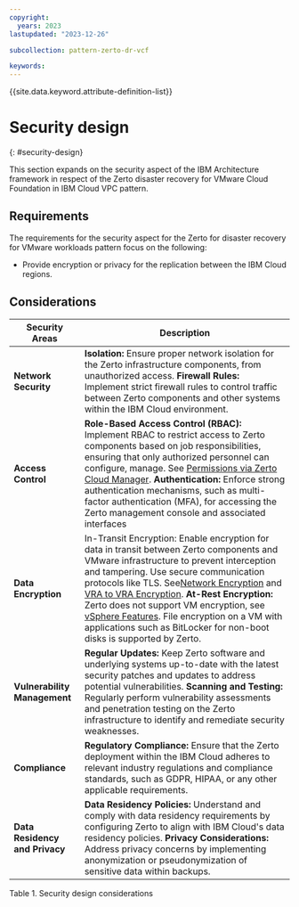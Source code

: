 ```yaml
---
copyright:
  years: 2023
lastupdated: "2023-12-26"

subcollection: pattern-zerto-dr-vcf

keywords:
---
```

{{site.data.keyword.attribute-definition-list}}

# Security design

{: \#security-design}

This section expands on the security aspect of the IBM Architecture framework in respect of the Zerto disaster recovery for VMware Cloud Foundation in IBM Cloud VPC pattern.

## Requirements

The requirements for the security aspect for the Zerto for disaster recovery for VMware workloads pattern focus on the following:

- Provide encryption or privacy for the replication between the IBM Cloud regions.

## Considerations

| Security Areas                       | Description                                                                                                                                                                                                                                                                                                                                                                                                                                                                                                                                                                                                                                                                                                                             |
| ------------------------------------ | --------------------------------------------------------------------------------------------------------------------------------------------------------------------------------------------------------------------------------------------------------------------------------------------------------------------------------------------------------------------------------------------------------------------------------------------------------------------------------------------------------------------------------------------------------------------------------------------------------------------------------------------------------------------------------------------------------------------------------------- |
| **Network Security**           | **Isolation:** Ensure proper network isolation for the Zerto infrastructure components, from unauthorized access. **Firewall Rules:** Implement strict firewall rules to control traffic between Zerto components and other systems within the IBM Cloud environment.                                                                                                                                                                                                                                                                                                                                                                                                                                                       |
| **Access Control**             | **Role-Based Access Control (RBAC):** Implement RBAC to restrict access to Zerto components based on job responsibilities, ensuring that only authorized personnel can configure, manage. See [Permissions via Zerto Cloud Manager](https://help.zerto.com/bundle/Security.Hardening.HTML/page/Permissions_via_Zerto_Cloud_Manager.htm). **Authentication:** Enforce strong authentication mechanisms, such as multi-factor authentication (MFA), for accessing the Zerto management console and associated interfaces                                                                                                                                                                                                         |
| **Data Encryption**            | In-Transit Encryption: Enable encryption for data in transit between Zerto components and VMware infrastructure to prevent interception and tampering. Use secure communication protocols like TLS. See[Network Encryption](https://help.zerto.com/bundle/Security.Hardening.HTML/page/Network_Encryption.htm) and [VRA to VRA Encryption](https://help.zerto.com/bundle/Security.Hardening.HTML/page/Virtual_Replication_Appliance.htm#vra_to_vra_encryption). **At-Rest Encryption:** Zerto does not support VM encryption, see [vSphere Features](https://help.zerto.com/bundle/Operability.Matrix.HTML/page/VMware_vSphere.htm). File encryption on a VM with applications such as BitLocker for non-boot disks is supported by Zerto. |
| **Vulnerability Management**   | **Regular Updates:** Keep Zerto software and underlying systems up-to-date with the latest security patches and updates to address potential vulnerabilities. **Scanning and Testing:** Regularly perform vulnerability assessments and penetration testing on the Zerto infrastructure to identify and remediate security weaknesses.                                                                                                                                                                                                                                                                                                                                                                                      |
| **Compliance**                 | **Regulatory Compliance:** Ensure that the Zerto deployment within the IBM Cloud adheres to relevant industry regulations and compliance standards, such as GDPR, HIPAA, or any other applicable requirements.                                                                                                                                                                                                                                                                                                                                                                                                                                                                                                                    |
| **Data Residency and Privacy** | **Data Residency Policies:** Understand and comply with data residency requirements by configuring Zerto to align with IBM Cloud's data residency policies. **Privacy Considerations:** Address privacy concerns by implementing anonymization or pseudonymization of sensitive data within backups.                                                                                                                                                                                                                                                                                                                                                                                                                        |

Table 1. Security design considerations
